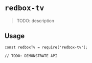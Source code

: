 # `redbox-tv`

> TODO: description

## Usage

```
const redboxTv = require('redbox-tv');

// TODO: DEMONSTRATE API
```

